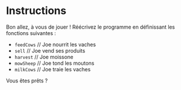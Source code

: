 # Instructions

Bon allez, à vous de jouer ! Réécrivez le programme en définissant les fonctions suivantes :
 
- `feedCows` // Joe nourrit les vaches
- `sell` // Joe vend ses produits
- `harvest` // Joe moissone
- `mowSheep` // Joe tond les moutons
- `milkCows` // Joe traie les vaches

Vous êtes prêts ?